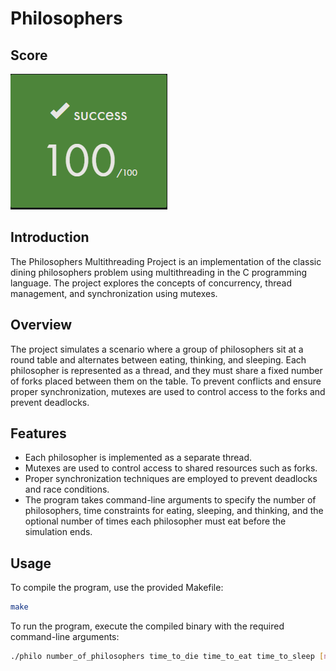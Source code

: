 # Philosophers

## Score
![project score](/assets/score.png)

## Introduction

The Philosophers Multithreading Project is an implementation of the classic dining philosophers problem using multithreading in the C programming language. The project explores the concepts of concurrency, thread management, and synchronization using mutexes.

## Overview

The project simulates a scenario where a group of philosophers sit at a round table and alternates between eating, thinking, and sleeping. Each philosopher is represented as a thread, and they must share a fixed number of forks placed between them on the table. To prevent conflicts and ensure proper synchronization, mutexes are used to control access to the forks and prevent deadlocks.

## Features

- Each philosopher is implemented as a separate thread.
- Mutexes are used to control access to shared resources such as forks.
- Proper synchronization techniques are employed to prevent deadlocks and race conditions.
- The program takes command-line arguments to specify the number of philosophers, time constraints for eating, sleeping, and thinking, and the optional number of times each philosopher must eat before the simulation ends.

## Usage

To compile the program, use the provided Makefile:

```bash
make
```

To run the program, execute the compiled binary with the required command-line arguments:

```bash
./philo number_of_philosophers time_to_die time_to_eat time_to_sleep [number_of_times_each_philosopher_must_eat]
```